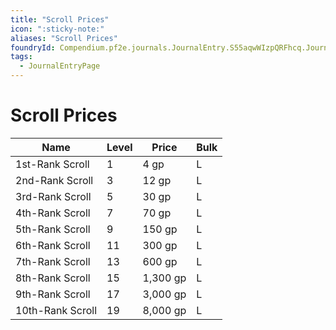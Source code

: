 ```yaml
---
title: "Scroll Prices"
icon: ":sticky-note:"
aliases: "Scroll Prices"
foundryId: Compendium.pf2e.journals.JournalEntry.S55aqwWIzpQRFhcq.JournalEntryPage.l0rlB52Pzy6Vt1Ic
tags:
  - JournalEntryPage
---
```


# Scroll Prices
| **Name** | **Level** | **Price** | **Bulk** |
| --- | --- | --- | --- |
| 1st-Rank Scroll | 1 | 4 gp | L |
| 2nd-Rank Scroll | 3 | 12 gp | L |
| 3rd-Rank Scroll | 5 | 30 gp | L |
| 4th-Rank Scroll | 7 | 70 gp | L |
| 5th-Rank Scroll | 9 | 150 gp | L |
| 6th-Rank Scroll | 11 | 300 gp | L |
| 7th-Rank Scroll | 13 | 600 gp | L |
| 8th-Rank Scroll | 15 | 1,300 gp | L |
| 9th-Rank Scroll | 17 | 3,000 gp | L |
| 10th-Rank Scroll | 19 | 8,000 gp | L |